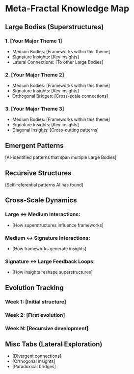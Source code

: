 # Meta-Fractal Knowledge Map
## Large Bodies (Superstructures)
### 1. [Your Major Theme 1]
- Medium Bodies: [Frameworks within this theme]
- Signature Insights: [Key insights]
- Lateral Connections: [To other Large Bodies]
### 2. [Your Major Theme 2]
- Medium Bodies: [Frameworks within this theme]
- Signature Insights: [Key insights]
- Orthogonal Bridges: [Cross-scale connections]
### 3. [Your Major Theme 3]
- Medium Bodies: [Frameworks within this theme]
- Signature Insights: [Key insights]
- Diagonal Insights: [Cross-cutting patterns]
## Emergent Patterns
[AI-identified patterns that span multiple Large Bodies]
## Recursive Structures
[Self-referential patterns AI has found]
## Cross-Scale Dynamics
### Large ↔ Medium Interactions:
- [How superstructures influence frameworks]
### Medium ↔ Signature Interactions:
- [How frameworks generate insights]
### Signature ↔ Large Feedback Loops:
- [How insights reshape superstructures]
## Evolution Tracking
### Week 1: [Initial structure]
### Week 2: [First evolution]
### Week N: [Recursive development]
## Misc Tabs (Lateral Exploration)
- [Divergent connections]
- [Orthogonal insights]
- [Paradoxical bridges]
